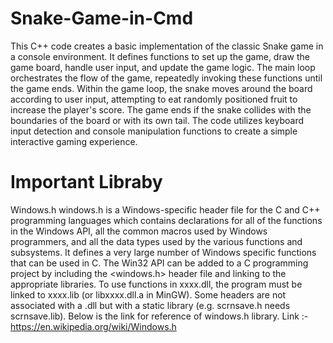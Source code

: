 # Snake-Game-in-Cmd
  This C++ code creates a basic implementation of the classic Snake game in a console environment. It defines functions to set up the game, draw the game board, handle user input, and update 
the game logic. The main loop orchestrates the flow of the game, repeatedly invoking these functions until the game ends. Within the game loop, the snake moves around the board according to 
user input, attempting to eat randomly positioned fruit to increase the player's score. The game ends if the snake collides with the boundaries of the board or with its own tail. The code 
utilizes keyboard input detection and console manipulation functions to create a simple interactive gaming experience.
# Important Libraby
Windows.h
  windows.h is a Windows-specific header file for the C and C++ programming languages which contains declarations for all of the functions in the Windows API, all the common macros used by Windows programmers, and all the data types used by the various functions and subsystems. It defines a very large number of Windows specific functions that can be used in C. The Win32 API can be added to a C programming project by including the <windows.h> header file and linking to the appropriate libraries. To use functions in xxxx.dll, the program must be linked to xxxx.lib (or libxxxx.dll.a in MinGW). Some headers are not associated with a .dll but with a static library (e.g. scrnsave.h needs scrnsave.lib).
Below is the link for reference of windows.h library.
Link :- https://en.wikipedia.org/wiki/Windows.h
